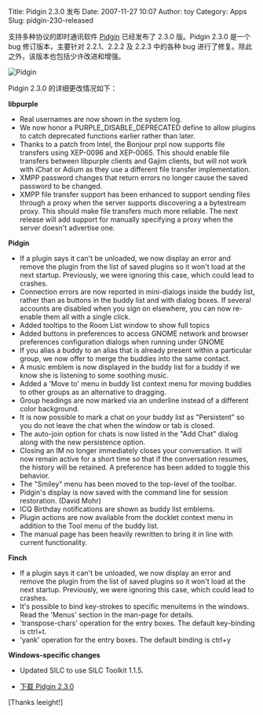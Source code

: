 Title: Pidgin 2.3.0 发布
Date: 2007-11-27 10:07
Author: toy
Category: Apps
Slug: pidgin-230-released

支持多种协议的即时通讯软件 [Pidgin](http://www.pidgin.im/) 已经发布了
2.3.0 版。Pidgin 2.3.0 是一个 bug 修订版本，主要针对 2.2.1、2.2.2 及
2.2.3 中的各种 bug 进行了修复。除此之外，该版本也包括少许改进和增强。

![Pidgin](http://i.linuxtoy.org/i/logo/pidgin.png)

Pidgin 2.3.0 的详细更改情况如下：

**libpurple**

- Real usernames are now shown in the system log.  
- We now honor a PURPLE\_DISABLE\_DEPRECATED define to allow plugins to
catch deprecated functions earlier rather than later.  
- Thanks to a patch from Intel, the Bonjour prpl now supports file
transfers using XEP-0096 and XEP-0065. This should enable file transfers
between libpurple clients and Gajim clients, but will not work with
iChat or Adium as they use a different file transfer implementation.  
- XMPP password changes that return errors no longer cause the saved
password to be changed.  
- XMPP file transfer support has been enhanced to support sending files
through a proxy when the server supports discovering a a bytestream
proxy. This should make file transfers much more reliable. The next
release will add support for manually specifying a proxy when the server
doesn't advertise one.

**Pidgin**

- If a plugin says it can't be unloaded, we now display an error and
remove the plugin from the list of saved plugins so it won't load at the
next startup. Previously, we were ignoring this case, which could lead
to crashes.  
- Connection errors are now reported in mini-dialogs inside the buddy
list, rather than as buttons in the buddy list and with dialog boxes. If
several accounts are disabled when you sign on elsewhere, you can now
re-enable them all with a single click.  
- Added tooltips to the Room List window to show full topics  
- Added buttons in preferences to access GNOME network and browser
preferences configuration dialogs when running under GNOME  
- If you alias a buddy to an alias that is already present within a
particular group, we now offer to merge the buddies into the same
contact.  
- A music emblem is now displayed in the buddy list for a buddy if we
know she is listening to some soothing music.  
- Added a 'Move to' menu in buddy list context menu for moving buddies
to other groups as an alternative to dragging.  
- Group headings are now marked via an underline instead of a different
color background.  
- It is now possible to mark a chat on your buddy list as "Persistent"
so you do not leave the chat when the window or tab is closed.  
- The auto-join option for chats is now listed in the "Add Chat" dialog
along with the new persistence option.  
- Closing an IM no longer immediately closes your conversation. It will
now remain active for a short time so that if the conversation resumes,
the history will be retained. A preference has been added to toggle this
behavior.  
- The "Smiley" menu has been moved to the top-level of the toolbar.  
- Pidgin's display is now saved with the command line for session
restoration. (David Mohr)  
- ICQ Birthday notifications are shown as buddy list emblems.  
- Plugin actions are now available from the docklet context menu in
addition to the Tool menu of the buddy list.  
- The manual page has been heavily rewritten to bring it in line with
current functionality.

**Finch**

- If a plugin says it can't be unloaded, we now display an error and
remove the plugin from the list of saved plugins so it won't load at the
next startup. Previously, we were ignoring this case, which could lead
to crashes.  
- It's possible to bind key-strokes to specific menuitems in the
windows. Read the 'Menus' section in the man-page for details.  
- 'transpose-chars' operation for the entry boxes. The default
key-binding is ctrl+t.  
- 'yank' operation for the entry boxes. The default binding is ctrl+y

**Windows-specific changes**

- Updated SILC to use SILC Toolkit 1.1.5.

- [下载 Pidgin
2.3.0](http://sourceforge.net/project/showfiles.php?group_id=235&package_id=230234&release_id=556443)

[Thanks leeight!]

